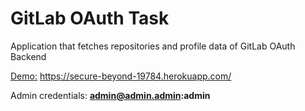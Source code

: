 # GitLab OAuth Task
Application that fetches repositories and profile data of GitLab OAuth Backend

[Demo:](https://secure-beyond-19784.herokuapp.com/) https://secure-beyond-19784.herokuapp.com/

Admin credentials: **admin@admin.admin:admin**
